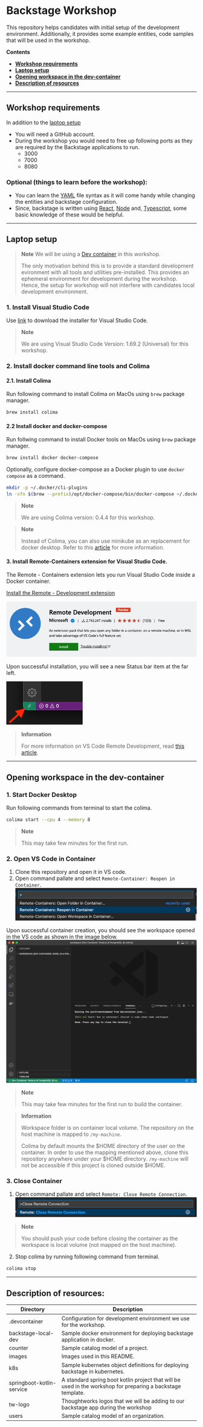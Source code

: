 # Backstage Workshop

This repository helps candidates with initial setup of the development environment. Additionally, it provides some example entities, code samples that will be used in the workshop.

**Contents**
- **[Workshop requirements](#workshop-requirements)**
- **[Laptop setup](#laptop-setup)**
- **[Opening workspace in the dev-container](#opening-workspace-in-the-dev-container)**
- **[Description of resources](#description-of-resources)**

---

## Workshop requirements

In addition to the [laptop setup](#laptop-setup)
- You will need a GitHub account.
- During the workshop you would need to free up following ports as they are required by the Backstage applications to run.
  - 3000
  - 7000
  - 8080   

### Optional (things to learn before the workshop):
- You can learn the [YAML](https://yaml.org/) file syntax as it will come handy while changing the entities and backstage configuration.
- Since, backstage is written using [React](https://reactjs.org/), [Node](https://nodejs.org/en/) and, [Typescript](https://www.typescriptlang.org/), some basic knowledge of these would be helpful.

---

## Laptop setup

> **Note**
> We will be using a [Dev container](https://code.visualstudio.com/docs/remote/containers) in this workshop.
>
> The only motivation behind this is to provide a standard development evironment with all tools and utilities pre-installed. This provides an ephemeral  environment for development during the workshop. Hence, the setup for workshop will not interfere with candidates local development environment.

### 1. Install Visual Studio Code
Use [link](https://code.visualstudio.com/download) to download the installer for Visual Studio Code.

> **Note**
>
> We are using Visual Studio Code Version: 1.69.2 (Universal) for this workshop.

### 2. Install docker command line tools and Colima
#### 2.1. Install Colima
Run following command to install Colima on MacOs using `brew` package manager.
```sh
brew install colima
```

#### 2.2 Install docker and docker-compose
Run follwing command to install Docker tools on MacOs using `brew` package manager.
```sh
brew install docker docker-compose
```

Optionally, configure docker-compose as a Docker plugin to use `docker compose` as a command.
```sh
mkdir -p ~/.docker/cli-plugins
ln -sfn $(brew --prefix)/opt/docker-compose/bin/docker-compose ~/.docker/cli-plugins/docker-compose
```

> **Note**
>
> We are using Colima version: 0.4.4 for this workshop.

> **Note**
>
> Instead of Colima, you can also use minikube as an replacement for docker desktop. Refer to this [article](https://minikube.sigs.k8s.io/docs/tutorials/docker_desktop_replacement/) for more information.


#### 3. Install Remote-Containers extension for Visual Studio Code.

The Remote - Containers extension lets you run Visual Studio Code inside a Docker container.

[Install the Remote - Development extension](vscode:extension/ms-vscode-remote.vscode-remote-extensionpack)

![Remote Development Extension](images/RemoteDevelopmentExtension.png)

Upon successful installation, you will see a new Status bar item at the far left.

![Check installation](images/CheckInstallation.png)

> **Information**
>
> For more information on VS Code Remote Development, read [this article](https://code.visualstudio.com/docs/remote/remote-overview).

---

## Opening workspace in the dev-container

### 1. Start Docker Desktop
Run following commands from terminal to start the colima.
```sh
colima start --cpu 4 --memory 8
```
>**Note**
>
>This may take few minutes for the first run.

### 2. Open VS Code in Container
1. Clone this repository and open it in VS code.
2. Open command pallate and select `Remote-Container: Reopen in Container`. 
![Reopen in Container](images/ReopenInContainer.png)

Upon successful container creation, you should see the workspace opened in the VS code as shown in the image below.
![Open in Container Success](images/OpenInContainerSuccess.png)

>**Note**
>
>This may take few minutes for the first run to build the container.

>**Information**
>
>Workspace folder is on container local volume.
>The repository on the host machine is mapped to `/my-machine`.
>
>Colima by default mounts the $HOME directory of the user on the container. In order to use the mapping mentioned above, clone this repository anywhere under your $HOME directory. `/my-machine` will not be accessible if this project is cloned outside $HOME.

### 3. Close Container
1. Open command pallate and select `Remote: Close Remote Connection`. 
![Close Remote Connection](images/CloseRemoteConnection.png)
>**Note**
>
>You should push your code before closing the container as the workspace is local volume (not mapped on the host machine).

2. Stop colima by running following command from terminal.
```sh
colima stop
``` 

---

## Description of resources:
| Directory | Description |
|-|-|
| .devcontainer | Configuration for development environment we use for the workshop.|
| backstage-local-dev | Sample docker environment for deploying backstage application in docker. |
| counter | Sample catalog model of a project. |
| images | Images used in this README. |
| k8s | Sample kubernetes object definitions for deploying backstage in kubernetes. |
| springboot-kotlin-service | A standard spring boot kotlin project that will be used in the workshop for preparing a backstage template. |
| tw-logo | Thoughtworks logos that we will be adding to our backstage app during the workshop |
| users | Sample catalog model of an organization. |
